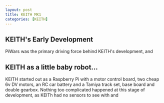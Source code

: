```yaml
---
layout: post
title: KEITH MK1
categories: [KEITH]
---
```


## KEITH's Early Development

PiWars was the primary driving force behind KEITH's development, and 

## KEITH as a little baby robot...

KEITH started out as a Raspberry Pi with a motor control board, two cheap 6v DV motors, an RC car battery and a Tamiya track set, base board and double gearbox.
Nothing too complicated happened at this stage of development, as KEITh had no sensors to see with and 
